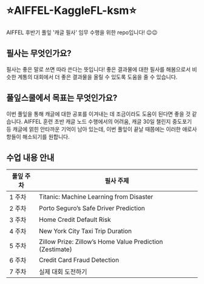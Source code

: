 # ⭐AIFFEL-KaggleFL-ksm⭐
AIFFEL 후반기 풀잎 '캐글 필사' 임무 수행을 위한 repo입니다! 😉😉

## 필사는 무엇인가요?
필사는 좋은 말로 쓰면 따라 쓴다는 뜻입니다! 좋은 결과물에 대한 필사를 해봄으로서 비슷한 계통의 대회에서 더 좋은 결과물을 올릴 수 있도록 도움을 줄 수 있습니다.

## 풀잎스쿨에서 목표는 무엇인가요?
이번 풀잎을 통해 캐글에 대한 공포를 이겨내는 데 조금이라도 도움이 된다면 좋을 것 같습니다. AIFFEL 훈련 초반 캐글 노드 수행에서의 어려움, 캐글 30일 챌린지 중도포기 등 캐글에 얽힌 안타까운 기억이 남아 있는데, 이번 풀잎이 끝날 때쯤에는 이러한 애로사항들이 해소되기를 원합니다.

## 수업 내용 안내
|**풀잎 주차**|**필사 주제**|
|------|---|
|1 주차|Titanic: Machine Learning from Disaster|
|2 주차|Porto Seguro’s Safe Driver Prediction|
|3 주차|Home Credit Default Risk|
|4 주차|New York City Taxi Trip Duration|
|5 주차|Zillow Prize: Zillow’s Home Value Prediction (Zestimate)|
|6 주차|Credit Card Fraud Detection|
|7 주차|실제 대회 도전하기|
